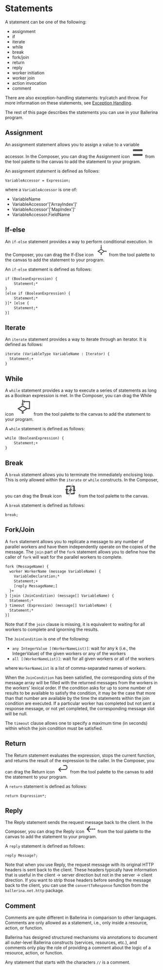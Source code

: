 # Statements

A statement can be one of the following:

- assignment
- if
- iterate
- while
- break
- fork/join
- return
- reply
- worker initiation
- worker join
- action invocation
- comment

There are also exception-handling statements: try/catch and throw. For more information on these statements, see [Exception Handling](exceptions.md).

The rest of this page describes the statements you can use in your Ballerina program. 

## Assignment

An assignment statement allows you to assign a value to a variable accessor. In the Composer, you can drag the Assignment icon ![alt-text](../images/icons/assign.png "Assignment icon") from the tool palette to the canvas to add the statement to your program. 

An assignment statement is defined as follows:
```
VariableAccessor = Expression;
```
where a `VariableAccessor` is one of:
- VariableName
- VariableAccessor'['ArrayIndex']'
- VariableAccessor'['MapIndex']'
- VariableAccessor.FieldName

## If-else

An `if-else` statement provides a way to perform conditional execution. In the Composer, you can drag the If-Else icon ![alt-text](../images/icons/if-else.png "If-Else icon") from the tool palette to the canvas to add the statement to your program. 

An `if-else` statement is defined as follows: 
```
if (BooleanExpression) {
    Statement;*
}
[else if (BooleanExpression) {
    Statement;*
}]* [else {
    Statement;*
}]
```

## Iterate

An `iterate` statement provides a way to iterate through an iterator. It is defined as follows:

```
iterate (VariableType VariableName : Iterator) {
  Statement;+
}
```

## While

A `while` statement provides a way to execute a series of statements as long as a Boolean expression is met. In the Composer, you can drag the While icon ![alt-text](../images/icons/while.png "While icon") from the tool palette to the canvas to add the statement to your program. 

A `while` statement is defined as follows:

```
while (BooleanExpression) {
    Statement;+
}
```

## Break

A `break` statement allows you to terminate the immediately enclosing loop. This is only allowed within the `iterate` or `while` constructs. In the Composer, you can drag the Break icon ![alt-text](../images/icons/break.png "Break icon") from the tool palette to the canvas. 

A `break` statement is defined as follows:

```
break;
```

## Fork/Join

A `fork` statement allows you to replicate a message to any number of parallel workers and have them independently operate on the copies of the message. The `join` part of the `fork` statement allows you to define how the caller of `fork` will wait for the parallel workers to complete. 

```
fork (MessageName) {
  worker WorkerName (message VariableName) {
    VariableDeclaration;*
    Statement;+
    [reply MessageName;]
  }+       
} [join (JoinCondition) (message[] VariableName) {
  Statement;*
} timeout (Expression) (message[] VariableName) {
  Statement;*  
}]
```
Note that if the `join` clause is missing, it is equivalent to waiting for all workers to complete and ignorning the results.

The `JoinCondition` is one of the following:
- `any IntegerValue [(WorkerNameList)]`: wait for any k (i.e., the IntegerValue) of the given workers or any of the workers
- `all [(WorkerNameList)]`: wait for all given workers or all of the workers

where `WorkerNameList` is a list of comma-separated names of workers.

When the `JoinCondition` has been satisfied, the corresponding slots of the message array will be filled with the returned messages from the workers in the workers' lexical order. If the condition asks for up to some number of results to be available to satisfy the condition, it may be the case that more than that number are available by the time the statements within the join condition are executed. If a particular worker has completed but not sent a response message, or not yet completed, the corresponding message slot will be null.

The `timeout` clause allows one to specify a maximum time (in seconds) within which the join condition must be satisfied.

## Return

The Return statement evaluates the expression, stops the current function, and returns the result of the expression to the caller. In the Composer, you can drag the Return icon ![alt-text](../images/icons/return.png "Return icon") from the tool palette to the canvas to add the statement to your program. 

A `return` statement is defined as follows:
```
return Expression*;
```

## Reply

The Reply statement sends the request message back to the client. In the Composer, you can drag the Reply icon ![alt-text](../images/icons/reply.png "Reply icon") from the tool palette to the canvas to add the statement to your program. 

A `reply` statement is defined as follows:
```
reply Message?;
```

Note that when you use Reply, the request message with its original HTTP headers is sent back to the client. These headers typically have information that is useful in the client -> server direction but not in the server -> client direction. If you want to strip those headers before sending the message back to the client, you can use the `convertToResponse` function from the `ballerina.net.http` package.

## Comment

Comments are quite different in Ballerina in comparison to other languages. Comments are only allowed as a statement, i.e., only inside a resource, action, or function.

Ballerina has designed structured mechanisms via annotations to document all outer-level Ballerina constructs (services, resources, etc.), and comments only play the role of providing a comment about the logic of a resource, action, or function.

Any statement that starts with the characters `//` is a comment.
